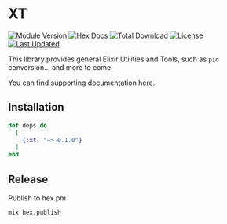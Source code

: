 # XT

[![Module Version](https://img.shields.io/hexpm/v/xt.svg)](https://hex.pm/packages/xt)
[![Hex Docs](https://img.shields.io/badge/hex-docs-lightgreen.svg)](https://hexdocs.pm/xt)
[![Total Download](https://img.shields.io/hexpm/dt/xt.svg)](https://hex.pm/packages/libcluster)
[![License](https://img.shields.io/hexpm/l/xt.svg)](https://github.com/cdesch/xt/blob/main/LICENSE)
[![Last Updated](https://img.shields.io/github/last-commit/cdesch/xt.svg)](https://github.com/cdesch/xt/commits/master)

This library provides general Elixir Utilities and Tools, such as `pid` conversion... and more to come.

You can find supporting documentation [here](https://hexdocs.pm/xt).

## Installation

```elixir
def deps do
  [
    {:xt, "~> 0.1.0"}
  ]
end
```

## Release

Publish to hex.pm

    mix hex.publish
